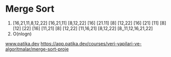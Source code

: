 # Merge Sort

1. [16,21,11,8,12,22]
    [16,21,11] [8,12,22]
    [16] [21.11] [8] [12,22]
    [16] [21] [11] [8] [12] [22]
    [16] [11,21] [8] [12,22]
    [11,16,21] [8,12,22]
    [8,,11,12,16,21,22]
2. O(nlogn)

www.patika.dev 
https://app.patika.dev/courses/veri-yapilari-ve-algoritmalar/merge-sort-proje